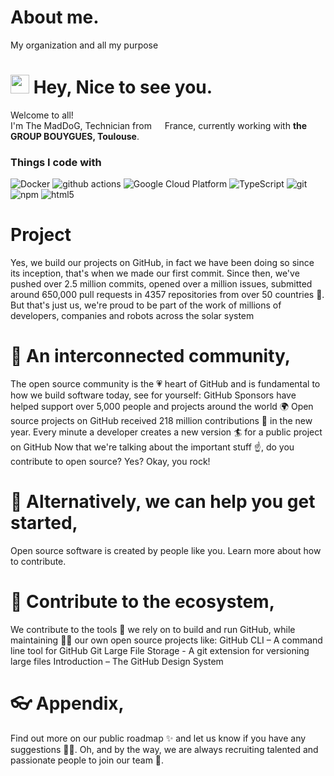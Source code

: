 # About me.
My organization and all my purpose
<h1><img src="https://emojis.slackmojis.com/emojis/images/1531849430/4246/blob-sunglasses.gif?1531849430" width="30"/> Hey, Nice to see you.</h1>
<p>Welcome to all! </br> I'm The MadDoG, Technician from <img src="https://cdn-icons-png.flaticon.com/512/197/197560.png" width="13"/> France</b>, currently working with <b>the GROUP BOUYGUES, Toulouse</b>. </p>
<h3>Things I code with</h3>
<p> 
  <img alt="Docker" src="https://img.shields.io/badge/-Docker-46a2f1?style=flat-square&logo=docker&logoColor=white" />
  <img alt="github actions" src="https://img.shields.io/badge/-Github_Actions-2088FF?style=flat-square&logo=github-actions&logoColor=white" />
  <img alt="Google Cloud Platform" src="https://img.shields.io/badge/-Google_Cloud_Platform-1a73e8?style=flat-square&logo=google-cloud&logoColor=white" />
  <img alt="TypeScript" src="https://img.shields.io/badge/-TypeScript-007ACC?style=flat-square&logo=typescript&logoColor=white" />
  <img alt="git" src="https://img.shields.io/badge/-Git-F05032?style=flat-square&logo=git&logoColor=white" />
  <img alt="npm" src="https://img.shields.io/badge/-NPM-CB3837?style=flat-square&logo=npm&logoColor=white" />
  <img alt="html5" src="https://img.shields.io/badge/-HTML5-E34F26?style=flat-square&logo=html5&logoColor=white" />
  
# Project
Yes, we build our projects on GitHub, in fact we have been doing so since its inception, that's when we made our first commit.
Since then, we've pushed over 2.5 million commits, opened over a million issues, submitted around 650,000 pull requests in 4357 repositories from over 50 countries 🤯.
But that's just us, we're proud to be part of the work of millions of developers, companies and robots across the solar system

# 🍿 An interconnected community,
The open source community is the 💗 heart of GitHub and is fundamental to how we build software today, see for yourself:
GitHub Sponsors have helped support over 5,000 people and projects around the world 🌍
Open source projects on GitHub received 218 million contributions 🚀 in the new year.
Every minute a developer creates a new version 🏄 for a public project on GitHub
Now that we're talking about the important stuff ☝️, do you contribute to open source? Yes? Okay, you rock!

# 🎸 Alternatively, we can help you get started,
Open source software is created by people like you. Learn more about how to contribute.

# 🦦 Contribute to the ecosystem,
We contribute to the tools 🔧 we rely on to build and run GitHub, while maintaining 🧙‍♂️ our own open source projects like:
GitHub CLI – A command line tool for GitHub
Git Large File Storage - A git extension for versioning large files
Introduction – The GitHub Design System

# 👓 Appendix,
Find out more on our public roadmap ✨ and let us know if you have any suggestions 🙇‍♂️.
Oh, and by the way, we are always recruiting talented and passionate people to join our team 🙌.


